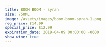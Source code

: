 ```yaml
---
title: BOOM BOOM - syrah
size: 750ML
image: /assets/images/boom-boom-syrah-1.png
reg_price: $14.99
special_price: $12.99
expiration_date: 2019-04-09 00:00:00 -0600
show_wine: true
---
```


